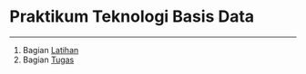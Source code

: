 # Praktikum Teknologi Basis Data
---

1. Bagian [Latihan](https://github.com/Cintiya1819/tekn-basis-data/blob/master/minggu-02/latihan.md)
2. Bagian [Tugas](https://github.com/Cintiya1819/tekn-basis-data/blob/master/minggu-02/tugas.md)